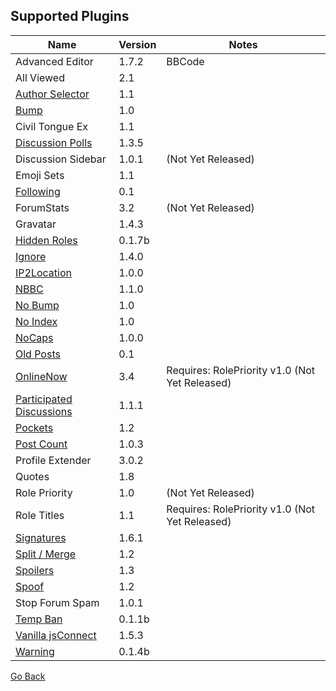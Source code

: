 ## Supported Plugins

| Name     | Version | Notes |
| -------- | ------- | ----- |
| Advanced Editor | 1.7.2 | BBCode |
| All Viewed | 2.1 |     |
| [Author Selector](https://vanillaforums.org/addon/authorselector-plugin) | 1.1 |    |
| [Bump](https://vanillaforums.org/addon/bump-plugin) | 1.0 |     |
| Civil Tongue Ex | 1.1 |  |
| [Discussion Polls](https://vanillaforums.org/addon/discussionpolls-plugin) | 1.3.5 |  |
| Discussion Sidebar | 1.0.1 | (Not Yet Released) |
| Emoji Sets | 1.1 |  |
| [Following](https://vanillaforums.org/addon/following-plugin) | 0.1 |  |
| ForumStats | 3.2 | (Not Yet Released) |
| Gravatar | 1.4.3 |  |
| [Hidden Roles](https://vanillaforums.org/addon/hiddenroles-plugin) | 0.1.7b |  |
| [Ignore](https://vanillaforums.org/addon/ignore-plugin) | 1.4.0 |  |
| [IP2Location](https://vanillaforums.org/addon/ip2location-plugin) | 1.0.0 |  |
| [NBBC](https://vanillaforums.org/addon/nbbc-plugin) | 1.1.0 |  |
| [No Bump](https://vanillaforums.org/addon/nobump-plugin) | 1.0 |  |
| [No Index](https://vanillaforums.org/addon/noindex-plugin) | 1.0 |  |
| [NoCaps](https://vanillaforums.org/addon/nocaps-plugin) | 1.0.0 |  |
| [Old Posts](https://vanillaforums.org/addon/oldposts-plugin) | 0.1 |  |
| [OnlineNow](https://vanillaforums.org/addon/onlinenow-plugin) | 3.4 | Requires: RolePriority v1.0 (Not Yet Released)|
| [Participated Discussions](https://vanillaforums.org/addon/participated-plugin) | 1.1.1 |  |
| [Pockets](https://vanillaforums.org/addon/pockets-plugin) | 1.2 |  |
| [Post Count](https://vanillaforums.org/addon/postcount-plugin) | 1.0.3 |  |
| Profile Extender | 3.0.2 |  |
| Quotes | 1.8 |  |
| Role Priority | 1.0 | (Not Yet Released) |
| Role Titles | 1.1 | Requires: RolePriority v1.0 (Not Yet Released) |
| [Signatures](https://vanillaforums.org/addon/signatures-plugin) | 1.6.1 |  |
| [Split / Merge](https://vanillaforums.org/addon/splitmergefe-plugin) | 1.2 |  |
| [Spoilers](https://vanillaforums.org/addon/spoilers-plugin) | 1.3 |  |
| [Spoof](https://vanillaforums.org/addon/spoof-plugin) | 1.2 |  |
| Stop Forum Spam | 1.0.1 |  |
| [Temp Ban](https://vanillaforums.org/addon/tempban-plugin) | 0.1.1b |  |
| [Vanilla jsConnect](https://vanillaforums.org/addon/jsconnect-plugin) | 1.5.3 |  |
| [Warning](https://vanillaforums.org/addon/warning-plugin) | 0.1.4b |  | |

[Go Back](./README.md)

